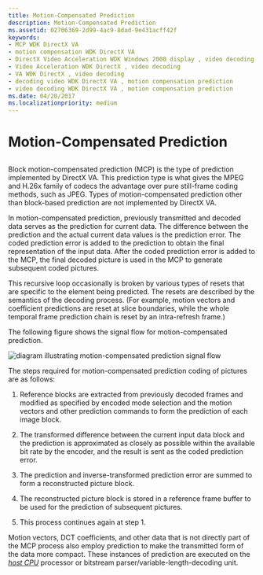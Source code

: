 ```yaml
---
title: Motion-Compensated Prediction
description: Motion-Compensated Prediction
ms.assetid: 02706369-2d99-4ac9-8dad-9e431acff42f
keywords:
- MCP WDK DirectX VA
- motion compensation WDK DirectX VA
- DirectX Video Acceleration WDK Windows 2000 display , video decoding
- Video Acceleration WDK DirectX , video decoding
- VA WDK DirectX , video decoding
- decoding video WDK DirectX VA , motion compensation prediction
- video decoding WDK DirectX VA , motion compensation prediction
ms.date: 04/20/2017
ms.localizationpriority: medium
---
```


# Motion-Compensated Prediction


## <span id="ddk_motion_compensated_prediction_gg"></span><span id="DDK_MOTION_COMPENSATED_PREDICTION_GG"></span>


Block motion-compensated prediction (MCP) is the type of prediction implemented by DirectX VA. This prediction type is what gives the MPEG and H.26x family of codecs the advantage over pure still-frame coding methods, such as JPEG. Types of motion-compensated prediction other than block-based prediction are not implemented by DirectX VA.

In motion-compensated prediction, previously transmitted and decoded data serves as the prediction for current data. The difference between the prediction and the actual current data values is the prediction error. The coded prediction error is added to the prediction to obtain the final representation of the input data. After the coded prediction error is added to the MCP, the final decoded picture is used in the MCP to generate subsequent coded pictures.

This recursive loop occasionally is broken by various types of resets that are specific to the element being predicted. The resets are described by the semantics of the decoding process. (For example, motion vectors and coefficient predictions are reset at slice boundaries, while the whole temporal frame prediction chain is reset by an intra-refresh frame.)

The following figure shows the signal flow for motion-compensated prediction.

![diagram illustrating motion-compensated prediction signal flow](images/sigflow.png)

The steps required for motion-compensated prediction coding of pictures are as follows:

1.  Reference blocks are extracted from previously decoded frames and modified as specified by encoded mode selection and the motion vectors and other prediction commands to form the prediction of each image block.

2.  The transformed difference between the current input data block and the prediction is approximated as closely as possible within the available bit rate by the encoder, and the result is sent as the coded prediction error.

3.  The prediction and inverse-transformed prediction error are summed to form a reconstructed picture block.

4.  The reconstructed picture block is stored in a reference frame buffer to be used for the prediction of subsequent pictures.

5.  This process continues again at step 1.

Motion vectors, DCT coefficients, and other data that is not directly part of the MCP process also employ prediction to make the transmitted form of the data more compact. These instances of prediction are executed on the [*host CPU*](https://msdn.microsoft.com/library/windows/hardware/ff556288#wdkgloss-host-cpu) processor or bitstream parser/variable-length-decoding unit.

 

 





